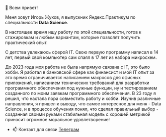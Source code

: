  👋 Всем привет!


   Меня зовут Игорь Жуков, я выпускник Яндекс.Практикум по специальности **Data Science**.

 
 В настоящее время ищу работу по этой специальности, готов к стажировкам и любым вариантам, которые позволят получить практический опыт.


 С детства увлекаюсь сферой IT. 
Свою первую программу написал в 14 лет, первый свой компьютер сам спаял в 17 лет из набора микросхем.


 До 2023 года моя работа не была напрямую связана с IT, это было хобби.  Я работал в банковской сфере как финансист и мой IT опыт за это время ограничивается написанием макросов для офисных приложений, написанием технических требований для разработки программного обеспечения под нужные функции, ну и тестированием созданного по моим заявкам программного обеспечения. 
 В 23 году я решил, что настала пора совместить работу и хобби. Изучив различные направления, я пришел к выводу, что самое интересное для меня - Data Science, и в процессе обучения понял, что сделал правильный выбор - созданная своими руками стабильная модель с хорошей метрикой приносит огромное моральное удовлетворение!
 
 
- 📫 Контакт для связи [Телеграм](http://t.me/@Igor_A_Zhukov)
